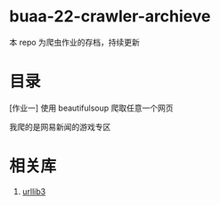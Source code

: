 # buaa-22-crawler-archieve

本 repo 为爬虫作业的存档，持续更新

# 目录

[作业一] 使用 beautifulsoup 爬取任意一个网页

我爬的是网易新闻的游戏专区

# 相关库

1. [urllib3](https://pypi.org/project/urllib3/)
